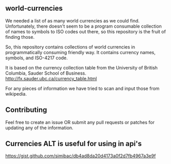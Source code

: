 ## world-currencies

We needed a list of as many world currencies as we could find. Unfortunately, there doesn't seem to be a program consumable collection of names to symbols to ISO codes out there, so this repository is the fruit of finding those.

So, this repository contains collections of world currencies in programmatically consuming friendly way. It contains currency names, symbols, and ISO-4217 code.

It is based on the currency collection table from the University of British Columbia, Sauder School of Business. http://fx.sauder.ubc.ca/currency_table.html

For any pieces of information we have tried to scan and input those from wikipedia.

## Contributing

Feel free to create an issue OR submit any pull requests or patches for updating any of the information. 

## Currencies ALT is useful for using in api's
https://gist.github.com/simibac/db4ad8da20d4173a0f2d7fb4967a3e9f